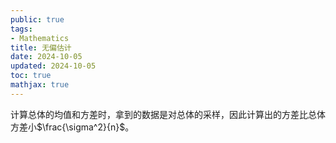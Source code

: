 ```yaml
---
public: true
tags:
- Mathematics
title: 无偏估计
date: 2024-10-05
updated: 2024-10-05
toc: true
mathjax: true
---
```


计算总体的均值和方差时，拿到的数据是对总体的采样，因此计算出的方差比总体方差小$\frac{\sigma^2}{n}$。


